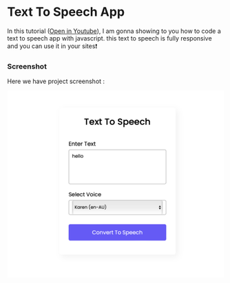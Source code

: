 # Text To Speech App
In this tutorial ([Open in Youtube](https://youtu.be/QzmKDr-8n90)),  I am gonna showing to you how to code a text to speech app with javascript. this text to speech is fully responsive and you can use it in your sites❗️

### Screenshot
Here we have project screenshot :


![screenshot](assets/TextToSpeech.png)